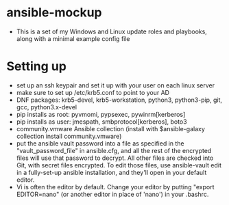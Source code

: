 # ansible-mockup
- This is a set of my Windows and Linux update roles and playbooks, along with a minimal example config file

# Setting up
- set up an ssh keypair and set it up with your user on each linux server
- make sure to set up /etc/krb5.conf to point to your AD
- DNF packages: krb5-devel, krb5-workstation, python3, python3-pip, git, gcc, python3.x-devel
- pip installs as root: pyvmomi, pypsexec, pywinrm[kerberos]
- pip installs as user: jmespath, smbprotocol[kerberos], boto3
- community.vmware Ansible collection (install with $ansible-galaxy collection install community.vmware)
- put the ansible vault password into a file as specified in the "vault_password_file" in ansible.cfg, and all the rest of the encrypted files will use that password to decrypt. All other files are checked into Git, with secret files encrypted. To edit those files, use ansible-vault edit <filename> in a fully-set-up ansible installation, and they'll open in your default editor.
- Vi is often the editor by default. Change your editor by putting "export EDITOR=nano" (or another editor in place of 'nano') in your .bashrc.
